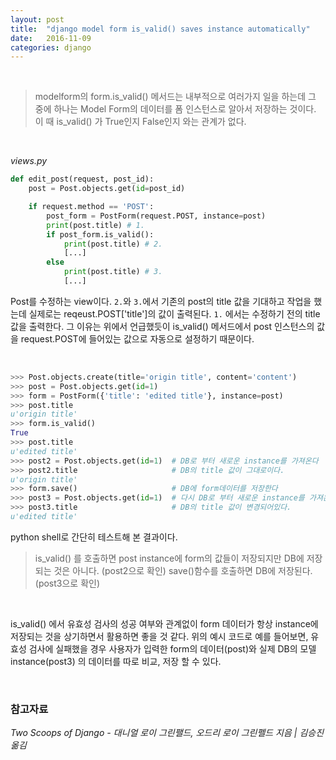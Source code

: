 ```yaml
---
layout: post
title:  "django model form is_valid() saves instance automatically"
date:   2016-11-09
categories: django
---
```


<br>  

> modelform의 form.is_valid() 메서드는 내부적으로 여러가지 일을 하는데 그 중에 하나는 Model Form의 데이터를 폼 인스턴스로 알아서 저장하는 것이다. 이 때 is_valid() 가 True인지 False인지 와는 관계가 없다.  

<br>  

_views.py_  

```python
def edit_post(request, post_id):
    post = Post.objects.get(id=post_id)

    if request.method == 'POST':
        post_form = PostForm(request.POST, instance=post)
        print(post.title) # 1.
        if post_form.is_valid():
            print(post.title) # 2.
            [...]
        else
            print(post.title) # 3.
            [...]
```  

Post를 수정하는 view이다. `2.`와 `3.`에서 기존의 post의 title 값을 기대하고 작업을 했는데 실제로는 reqeust.POST['title']의 값이 출력된다. `1.` 에서는 수정하기 전의 title 값을 출력한다. 그 이유는 위에서 언급했듯이 is_valid() 메서드에서 post 인스턴스의 값을 request.POST에 들어있는 값으로 자동으로 설정하기 때문이다.  

<br>  

```python
>>> Post.objects.create(title='origin title', content='content')
>>> post = Post.objects.get(id=1)
>>> form = PostForm({'title': 'edited title'}, instance=post)
>>> post.title
u'origin title'
>>> form.is_valid()
True
>>> post.title
u'edited title'
>>> post2 = Post.objects.get(id=1)  # DB로 부터 새로운 instance를 가져온다
>>> post2.title                     # DB의 title 값이 그대로이다.
u'origin title'
>>> form.save()                     # DB에 form데이터를 저장한다
>>> post3 = Post.objects.get(id=1)  # 다시 DB로 부터 새로운 instance를 가져온다
>>> post3.title                     # DB의 title 값이 변경되어있다.
u'edited title'
```  

python shell로 간단히 테스트해 본 결과이다.  

> is_valid() 를 호출하면 post instance에 form의 값들이 저장되지만 DB에 저장되는 것은 아니다. (post2으로 확인) save()함수를 호출하면 DB에 저장된다. (post3으로 확인)  


<br>  

is_valid() 에서 유효성 검사의 성공 여부와 관계없이 form 데이터가 항상 instance에 저장되는 것을 상기하면서 활용하면 좋을 것 같다. 위의 예시 코드로 예를 들어보면, 유효성 검사에 실패했을 경우 사용자가 입력한 form의 데이터(post)와 실제 DB의 모델 instance(post3) 의 데이터를 따로 비교, 저장 할 수 있다.  

<br>  

### 참고자료  

_Two Scoops of Django - 대니얼 로이 그린팰드, 오드리 로이 그린펠드 지음 | 김승진 옮김_   
